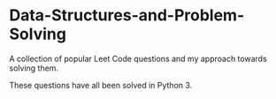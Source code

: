 # Data-Structures-and-Problem-Solving
A collection of popular Leet Code questions and my approach towards solving them. 

These questions have all been solved in Python 3.
